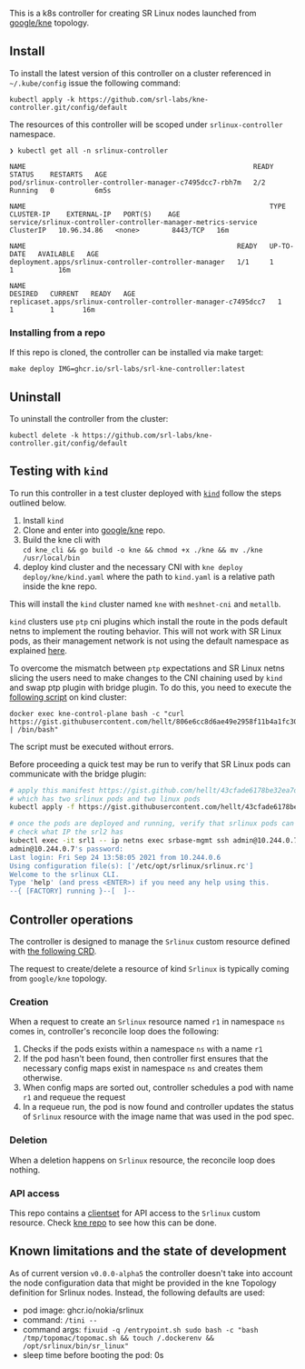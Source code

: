 This is a k8s controller for creating SR Linux nodes launched from [google/kne](https://github.com/google/kne) topology.

## Install
To install the latest version of this controller on a cluster referenced in `~/.kube/config` issue the following command:
```
kubectl apply -k https://github.com/srl-labs/kne-controller.git/config/default
```

The resources of this controller will be scoped under `srlinux-controller` namespace.
```
❯ kubectl get all -n srlinux-controller

NAME                                                        READY   STATUS    RESTARTS   AGE
pod/srlinux-controller-controller-manager-c7495dcc7-rbh7m   2/2     Running   0          6m5s

NAME                                                            TYPE        CLUSTER-IP    EXTERNAL-IP   PORT(S)    AGE
service/srlinux-controller-controller-manager-metrics-service   ClusterIP   10.96.34.86   <none>        8443/TCP   16m

NAME                                                    READY   UP-TO-DATE   AVAILABLE   AGE
deployment.apps/srlinux-controller-controller-manager   1/1     1            1           16m

NAME                                                              DESIRED   CURRENT   READY   AGE
replicaset.apps/srlinux-controller-controller-manager-c7495dcc7   1         1         1       16m
```

### Installing from a repo
If this repo is cloned, the controller can be installed via make target:
```
make deploy IMG=ghcr.io/srl-labs/srl-kne-controller:latest
```

## Uninstall
To uninstall the controller from the cluster:
```
kubectl delete -k https://github.com/srl-labs/kne-controller.git/config/default
```

## Testing with `kind`
To run this controller in a test cluster deployed with [`kind`](https://kind.sigs.k8s.io/) follow the steps outlined below.

1. Install `kind`
2. Clone and enter into [google/kne](https://github.com/google/kne) repo.
3. Build the kne cli with  
   `cd kne_cli && go build -o kne && chmod +x ./kne && mv ./kne /usr/local/bin`
4. deploy kind cluster and the necessary CNI with `kne deploy deploy/kne/kind.yaml` where the path to `kind.yaml` is a relative path inside the kne repo.

This will install the `kind` cluster named `kne` with `meshnet-cni` and `metallb`.

`kind` clusters use `ptp` cni plugins which install the route in the pods default netns to implement the routing behavior. This will not work with SR Linux pods, as their management network is not using the default namespace as explained [here](https://github.com/kubernetes-sigs/kind/issues/2444).

To overcome the mismatch between `ptp` expectations and SR Linux netns slicing the users need to make changes to the CNI chaining used by `kind` and swap ptp plugin with bridge plugin. To do this, you need to execute the [following script](https://gist.github.com/hellt/806e6cc8d6ae49e2958f11b4a1fc3091) on kind cluster:

```
docker exec kne-control-plane bash -c "curl https://gist.githubusercontent.com/hellt/806e6cc8d6ae49e2958f11b4a1fc3091/raw/5b4cab0a8f00d23e55dec924233dd4a1acaebc88/bridge.sh | /bin/bash"
```

The script must be executed without errors.

Before proceeding a quick test may be run to verify that SR Linux pods can communicate with the bridge plugin:

```bash
# apply this manifest https://gist.github.com/hellt/43cfade6178be32ea7dfa5cb64715822
# which has two srlinux pods and two linux pods
kubectl apply -f https://gist.githubusercontent.com/hellt/43cfade6178be32ea7dfa5cb64715822/raw/847a10a57dca996432be7c4a9743c0e0c5b75814/srl.yml

# once the pods are deployed and running, verify that srlinux pods can reach each other with ssh
# check what IP the srl2 has
kubectl exec -it srl1 -- ip netns exec srbase-mgmt ssh admin@10.244.0.7
admin@10.244.0.7's password: 
Last login: Fri Sep 24 13:58:05 2021 from 10.244.0.6
Using configuration file(s): ['/etc/opt/srlinux/srlinux.rc']
Welcome to the srlinux CLI.
Type 'help' (and press <ENTER>) if you need any help using this.
--{ [FACTORY] running }--[  ]--   
```

## Controller operations
The controller is designed to manage the `Srlinux` custom resource defined with [the following CRD](https://github.com/srl-labs/kne-controller/blob/main/config/crd/bases/kne.srlinux.dev_srlinuxes.yaml).

The request to create/delete a resource of kind `Srlinux` is typically coming from `google/kne` topology.

### Creation
When a request to create an `Srlinux` resource named `r1` in namespace `ns` comes in, controller's reconcile loop does the following:

1. Checks if the pods exists within a namespace `ns` with a name `r1` 
2. If the pod hasn't been found, then controller first ensures that the necessary config maps exist in namespace `ns` and creates them otherwise.
3. When config maps are sorted out, controller schedules a pod with name `r1` and requeue the request
4. In a requeue run, the pod is now found and controller updates the status of `Srlinux` resource with the image name that was used in the pod spec.

### Deletion
When a deletion happens on `Srlinux` resource, the reconcile loop does nothing.

### API access
This repo contains a [clientset](https://github.com/srl-labs/kne-controller/blob/645f4c69e888a7aa5f5e87e71e8dde9ec9408620/api/clientset/v1alpha1/srlinux.go) for API access to the `Srlinux` custom resource. Check [kne repo](https://github.com/google/kne/blob/fc195a73035bcbf344791979ca3e067be47a249c/topo/node/srl/srl.go#L46) to see how this can be done.

## Known limitations and the state of development
As of current version `v0.0.0-alpha5` the controller doesn't take into account the node configuration data that might be provided in the kne Topology definition for Srlinux nodes. Instead, the following defaults are used:

* pod image: ghcr.io/nokia/srlinux
* command: `/tini --`
* command args: `fixuid -q /entrypoint.sh sudo bash -c "bash /tmp/topomac/topomac.sh && touch /.dockerenv && /opt/srlinux/bin/sr_linux"`
* sleep time before booting the pod: 0s